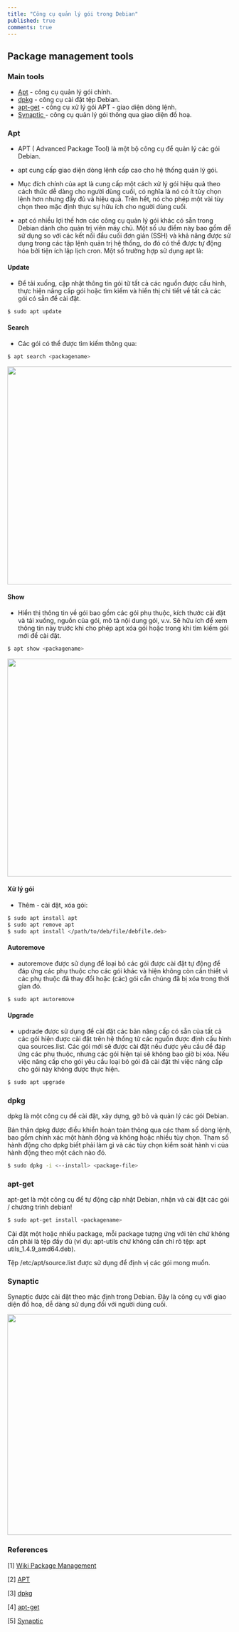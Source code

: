 ```yaml
---
title: "Công cụ quản lý gói trong Debian"
published: true
comments: true
---
```


## Package management tools
### Main tools

- [Apt](#apt) - công cụ quản lý gói chính.
- [dpkg](#dpkg) - công cụ cài đặt tệp Debian.
- [apt-get](#apt-get) - công cụ xử lý gói APT - giao diện dòng lệnh.
- [Synaptic ](#synaptic ) - công cụ quản lý gói thông qua giao diện đồ hoạ.

### Apt
- APT ( Advanced Package Tool) là một bộ công cụ để quản lý các gói Debian.

- apt cung cấp giao diện dòng lệnh cấp cao cho hệ thống quản lý gói.

- Mục đích chính của apt là cung cấp một cách xử lý gói hiệu quả theo cách thức dễ dàng cho người dùng cuối, có nghĩa là nó có ít tùy chọn lệnh hơn nhưng đầy đủ và hiệu quả. Trên hết, nó cho phép một vài tùy chọn theo mặc định thực sự hữu ích cho người dùng cuối.

- apt có nhiều lợi thế hơn các công cụ quản lý gói khác có sẵn trong Debian dành cho quản trị viên máy chủ. Một số ưu điểm này bao gồm dễ sử dụng so với các kết nối đầu cuối đơn giản (SSH) và khả năng được sử dụng trong các tập lệnh quản trị hệ thống, do đó có thể được tự động hóa bởi tiện ích lập lịch cron. Một số trường hợp sử dụng apt là:

#### Update
- Để tải xuống, cập nhật thông tin gói từ tất cả các nguồn được cấu hình, thực hiện nâng cấp gói hoặc tìm kiếm và hiển thị chi tiết về tất cả các gói có sẵn để cài đặt.

```bash
$ sudo apt update
```
#### Search
- Các gói có thể được tìm kiếm thông qua:

```bash
$ apt search <packagename>
```

  <div style="text-align:center"><img src="{{ '/assets/images/apt_search.png' | absolute_url }}" alt="" height="489px" width="700px"></div>

#### Show
- Hiển thị thông tin về gói bao gồm các gói phụ thuộc, kích thước cài đặt và tải xuống, nguồn của gói, mô tả nội dung gói, v.v. Sẽ hữu ích để xem thông tin này trước khi cho phép apt xóa gói hoặc trong khi tìm kiếm gói mới để cài đặt.

```bash
$ apt show <packagename>
```

  <div style="text-align:center"><img src="{{ '/assets/images/apt-show.png' | absolute_url }}" alt="" height="489px" width="700px"></div>

#### Xử lý gói
- Thêm - cài đặt, xóa gói:

```bash
$ sudo apt install apt
$ sudo apt remove apt
$ sudo apt install </path/to/deb/file/debfile.deb>
```

#### Autoremove
- autoremove được sử dụng để loại bỏ các gói được cài đặt tự động để đáp ứng các phụ thuộc cho các gói khác và hiện không còn cần thiết vì các phụ thuộc đã thay đổi hoặc (các) gói cần chúng đã bị xóa trong thời gian đó.

```bash
$ sudo apt autoremove
```

#### Upgrade
- updrade được sử dụng để cài đặt các bản nâng cấp có sẵn của tất cả các gói hiện được cài đặt trên hệ thống từ các nguồn được định cấu hình qua sources.list. Các gói mới sẽ được cài đặt nếu được yêu cầu để đáp ứng các phụ thuộc, nhưng các gói hiện tại sẽ không bao giờ bị xóa. Nếu việc nâng cấp cho gói yêu cầu loại bỏ gói đã cài đặt thì việc nâng cấp cho gói này không được thực hiện.

```bash
$ sudo apt upgrade
```

### dpkg

dpkg là một công cụ để cài đặt, xây dựng, gỡ bỏ và quản lý các gói Debian.

Bản thân dpkg được điều khiển hoàn toàn thông qua các tham số dòng lệnh, bao gồm chính xác một hành động và không hoặc nhiều tùy chọn. Tham số hành động cho dpkg biết phải làm gì và các tùy chọn kiểm soát hành vi của hành động theo một cách nào đó.

```bash
$ sudo dpkg -i <--install> <package-file>
```

### apt-get

apt-get là một công cụ để tự động cập nhật Debian, nhận và cài đặt các gói / chương trình debian!

```bash
$ sudo apt-get install <packagename>
```
Cài đặt một hoặc nhiều package, mỗi package tượng ứng với tên chứ không cần phải là tệp đầy đủ (ví dụ: apt-utils chứ không cần chỉ rõ tệp: apt utils_1.4.9_amd64.deb).

Tệp /etc/apt/source.list được sử dụng để định vị các gói mong muốn.

### Synaptic

Synaptic được cài đặt theo mặc định trong Debian. Đây là công cụ với giao diện đồ hoạ, dễ dàng sử dụng đối với người dùng cuối.

  <div style="text-align:center"><img src="{{ '/assets/images/synaptic_02.png' | absolute_url }}" alt="" height="495px" width="700px"></div>

### References

[1] [Wiki Package Management](https://wiki.debian.org/PackageManagement)

[2] [APT](https://manpages.debian.org/stretch/apt/apt.8.en.html)

[3] [dpkg](https://manpages.debian.org/stretch/dpkg/dpkg.1.en.html)

[4] [apt-get](https://manpages.debian.org/stretch/apt/apt-get.8.en.html)

[5] [Synaptic](https://manpages.debian.org/stretch/synaptic/synaptic.8.en.html)
